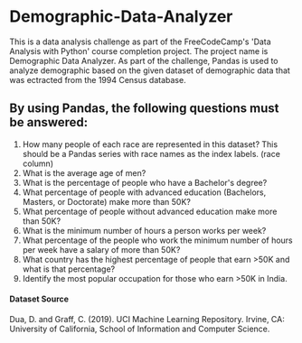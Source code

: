 # Demographic-Data-Analyzer
This is a data analysis challenge as part of the FreeCodeCamp's 'Data Analysis with Python' course completion project.
The project name is Demographic Data Analyzer. As part of the challenge, Pandas is used to analyze demographic based on the given dataset of demographic data that was ectracted from the 1994 Census database. 

## By using Pandas, the following questions must be answered:
1. How many people of each race are represented in this dataset? This should be a Pandas series with race names as the index labels. (race column)
2. What is the average age of men?
3. What is the percentage of people who have a Bachelor's degree?
4. What percentage of people with advanced education (Bachelors, Masters, or Doctorate) make more than 50K?
5. What percentage of people without advanced education make more than 50K?
6. What is the minimum number of hours a person works per week?
7. What percentage of the people who work the minimum number of hours per week have a salary of more than 50K?
8. What country has the highest percentage of people that earn >50K and what is that percentage?
9. Identify the most popular occupation for those who earn >50K in India.


#### Dataset Source 
Dua, D. and Graff, C. (2019). UCI Machine Learning Repository. Irvine, CA: University of California, School of Information and Computer Science.
